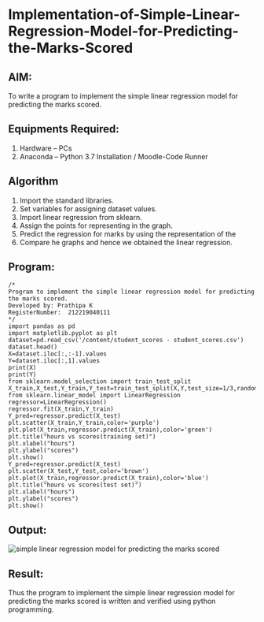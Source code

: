 # Implementation-of-Simple-Linear-Regression-Model-for-Predicting-the-Marks-Scored

## AIM:
To write a program to implement the simple linear regression model for predicting the marks scored.

## Equipments Required:
1. Hardware – PCs
2. Anaconda – Python 3.7 Installation / Moodle-Code Runner

## Algorithm
1. Import the standard libraries.
2. Set variables for assigning dataset values.
3. Import linear regression from sklearn.
4. Assign the points for representing in the graph.
5. Predict the regression for marks by using the representation of the
6. Compare he graphs and hence we obtained the linear regression.
## Program:
```
/*
Program to implement the simple linear regression model for predicting the marks scored.
Developed by: Prathipa K 
RegisterNumber:  212219040111
*/
import pandas as pd
import matplotlib.pyplot as plt
dataset=pd.read_csv('/content/student_scores - student_scores.csv')
dataset.head()
X=dataset.iloc[:,:-1].values
Y=dataset.iloc[:,1].values
print(X)
print(Y)
from sklearn.model_selection import train_test_split
X_train,X_test,Y_train,Y_test=train_test_split(X,Y,test_size=1/3,random_state=0)
from sklearn.linear_model import LinearRegression
regressor=LinearRegression()
regressor.fit(X_train,Y_train)
Y_pred=regressor.predict(X_test)
plt.scatter(X_train,Y_train,color='purple')
plt.plot(X_train,regressor.predict(X_train),color='green')
plt.title("hours vs scores(training set)")
plt.xlabel("hours")
plt.ylabel("scores")
plt.show()
Y_pred=regressor.predict(X_test)
plt.scatter(X_test,Y_test,color='brown')
plt.plot(X_train,regressor.predict(X_train),color='blue')
plt.title("hours vs scores(test set)")
plt.xlabel("hours")
plt.ylabel("scores")
plt.show()
```

## Output:
![simple linear regression model for predicting the marks scored](sam.png)


## Result:
Thus the program to implement the simple linear regression model for predicting the marks scored is written and verified using python programming.
